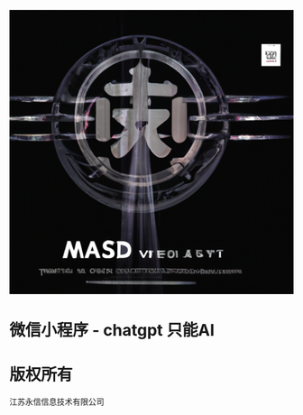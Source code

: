 ![输入图片说明](readMeImage/img-JhElcwg4AGUfgrnMAQEffx0C.png)
# 微信小程序 - chatgpt 只能AI
# 版权所有
江苏永信信息技术有限公司 


